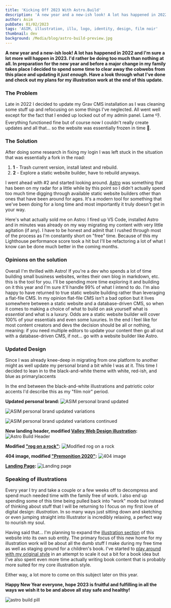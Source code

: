 ```yaml
---
title: 'Kicking Off 2023 With Astro.Build'
description: 'A new year and a new-ish look! A lot has happened in 2022 and Im sure a lot more will happen in 2023. Id rather be doing too much than nothing at all. In preparation for the new year and before a major change in my family takes place I decided to spend some time to clear away the cobwebs from this place and updating it just enough. Have a look through what Ive done and check out my plans for my illustration work at the end of this update.'
author: Asim
pubDate: 01/02/2023
tags: 'ASIM, illustration, illu, logo, identity, design, film noir'
thumbnail: dev
background: /Media/blog/astro-build-preview.jpg
---
```


**A new year and a new-ish look! A lot has happened in 2022 and I'm sure a lot more will happen in 2023. I'd rather be doing too much than nothing at all. In preparation for the new year and before a major change in my family takes place I decided to spend some time to clear away the cobwebs from this place and updating it *just enough*. Have a look through what I've done and check out my plans for my illustration work at the end of this update.** 

### The Problem

Late in 2022 I decided to update my Grav CMS installation as I was cleaning some stuff up and refocusing on some things I've neglected. All went well except for the fact that I ended up locked out of my admin panel. Lame 👎. Everything functioned fine but of course now I couldn't really create updates and all that... so the website was essentially frozen in time 🥶. 

### The Solution

After doing some research in fixing my login I was left stuck in the situation that was essentially a fork in the road:
1. **1** - Trash current version, install latest and rebuild.
2. **2** - Explore a static website builder, have to rebuild anyways. 

I went ahead with #2 and started looking around. [Astro](https://astro.build/ "Astro Build") was something that has been on my radar for a little while by this point so I didn't actually spend too much time digging through available static website builders other than ones that have been around for ages. It's a modern tool for something that we've been doing for a long time and most importantly it truly doesn't get in your way.

Here's what actually sold me on Astro: I fired up VS Code, installed Astro and in minutes was already on my way migrating my content with very little agitation (if any). I have to be honest and admit that I rushed through most of the process as I'm constantly short on "free" time. Because of this my Lighthouse performance score took a hit but I'll be refactoring a lot of what I know can be done much better in the coming months. 

### Opinions on the solution 

Overall I'm thrilled with Astro! If you're a dev who spends a lot of time building small business websites, writes their own blog in markdown, etc. this is the tool for you. I'll be spending more time exploring it and building on it this year and I'm sure it'll handle 99% of what I intend to do. I'm also happy to have returned to true static website building rather than leveraging a flat-file CMS. In my opinion flat-file CMS isn't a bad option but it lives somewhere between a static website and a database-driven CMS, so when it comes to making a choice of what to build on ask yourself what is *essential* and what is a luxury. Odds are a static website builder will cover 100% of your essentials and even some luxuries. In the end I feel like for most content creators and devs the decision should be all or nothing, meaning: if you need multiple editors to update your content then go all out with a database-driven CMS, if not... go with a website builder like Astro. 

### Updated Design 

Since I was already knee-deep in migrating from one platform to another  might as well update my personal brand a bit while I was at it. This time I decided to lean in to the black-and-white theme with white, red-ish, and blue as primary/accents <i class="fad fa-flag-usa"></i>

In the end between the black-and-white illustrations and patriotic color accents I'd describe this as my "film noir" period. 

**Updated personal brand:**
![ASIM personal brand updated](/Media/blog/astro-build-asim.jpg "ASIM personal brand updated")

![ASIM personal brand updated variations](/Media/blog/astro-build-asim-2.jpg "ASIM personal brand updated variations")

![ASIM personal brand updated variations continued](/Media/blog/astro-build-asim-3.jpg "ASIM personal brand updated variations continued")

**New landing header, modified [Valley Web Design illustration](/blog/valley-web-design-illustration "Valley Web Design illustration"):**
![Astro Build Header](/Media/blog/astro-build-preview.jpg "Astro Build Header")

**Modified ["rog on a rock"](/blog/rog-on-a-rock "rog on a rock"):**
![Modified rog on a rock](/Media/blog/astro-build-rog.jpg "Modified rog on a rock")

**404 image, modified ["Premonition 2020"](/blog/2020 "Premonition 2020"):**
![404 image](/Media/blog/astro-build-404.jpg "404 image")

**[Landing Page](/ "Landing Page"):**
![Landing page](/Media/blog/astro-build-landing.png "Landing page")

### Speaking of illustrations

Every year I try and take a couple or a few weeks off to decompress and spend much needed time with the family free of work. I also end up spending some of this time being pulled back into "work" mode but instead of thinking about stuff that I will be returning to I focus on my first love of digital design: *illustration*. In so many ways just sitting down and sketching or even jumping straight into Illustrator is incredibly relaxing, a perfect way to nourish my soul. 

Having said that... I'm planning to expand the [illustration section](/work#navIllustration "illustration section") of this website into its own sub entity. The primary focus of this new home for my illustration work will be about all the dumb stuff I make during my free time as well as staging ground for a children's book. I've started to [play around with my original style](/blog/rog-on-a-rock "Rog on a Rock") in an attempt to scale it out a bit for a book idea but I've also spent even more time actually writing book content that is probably more suited for my core illustration style. 

Either way, a lot more to come on this subject later on this year. 

**Happy New Year everyone, hope 2023 is fruitful and fulfilling in all the ways we wish it to be and above all stay safe and healthy!**

![astro build pill](/Media/blog/astro-build-pill.jpg "astro build pill")